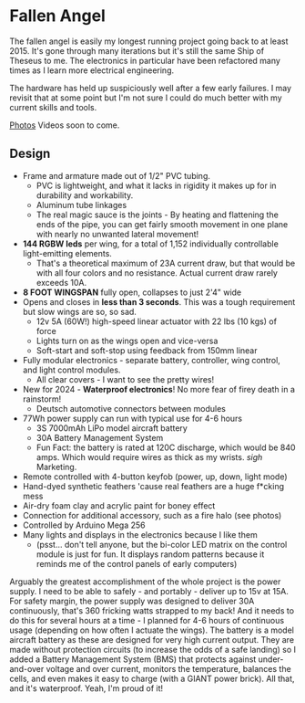 # Fallen Angel

The fallen angel is easily my longest running project going back to at least 2015. It's gone through many iterations but it's still the same Ship of Theseus to me. The electronics in particular have been refactored many times as I learn more electrical engineering.

The hardware has held up suspiciously well after a few early failures. I may revisit that at some point but I'm not sure I could do much better with my current skills and tools.

[Photos](https://photos.app.goo.gl/zDN6f2SJvbBqM53Y8) Videos soon to come.

## Design

* Frame and armature made out of 1/2" PVC tubing.
  * PVC is lightweight, and what it lacks in rigidity it makes up for in durability and workability.
  * Aluminum tube linkages
  * The real magic sauce is the joints - By heating and flattening the ends of the pipe, you can get fairly smooth movement in one plane with nearly no unwanted lateral movement!
* **144 RGBW leds** per wing, for a total of 1,152 individually controllable light-emitting elements.
  * That's a theoretical maximum of 23A current draw, but that would be with all four colors and no resistance. Actual current draw rarely exceeds 10A.
* **8 FOOT WINGSPAN** fully open, collapses to just 2'4" wide
* Opens and closes in **less than 3 seconds**. This was a tough requirement but slow wings are so, so sad.
  * 12v 5A (60W!) high-speed linear actuator with 22 lbs (10 kgs) of force
  * Lights turn on as the wings open and vice-versa
  * Soft-start and soft-stop using feedback from 150mm linear 
* Fully modular electronics - separate battery, controller, wing control, and light control modules.
  * All clear covers - I want to see the pretty wires!
* New for 2024 - **Waterproof electronics**! No more fear of firey death in a rainstorm!
  * Deutsch automotive connectors between modules
* 77Wh power supply can run with typical use for 4-6 hours
   * 3S 7000mAh LiPo model aircraft battery
   * 30A Battery Management System
   * Fun Fact: the battery is rated at 120C discharge, which would be 840 amps. Which would require wires as thick as my wrists. *sigh* Marketing.
* Remote controlled with 4-button keyfob (power, up, down, light mode)
* Hand-dyed synthetic feathers 'cause real feathers are a huge f*cking mess
* Air-dry foam clay and acrylic paint for boney effect
* Connection for additional accessory, such as a fire halo (see photos)
* Controlled by Arduino Mega 256
* Many lights and displays in the electronics because I like them
  * (psst... don't tell anyone, but the bi-color LED matrix on the control module is just for fun. It displays random patterns because it reminds me of the control panels of early computers)
 
Arguably the greatest accomplishment of the whole project is the power supply. I need to be able to safely - and portably - deliver up to 15v at 15A.
For safety margin, the power supply was designed to deliver 30A continuously, that's 360 fricking watts strapped to my back!
And it needs to do this for several hours at a time - I planned for 4-6 hours of continuous usage (depending on how often I actuate the wings).
The battery is a model aircraft battery as these are designed for very high current output. They are made without protection circuits (to increase the odds of a safe landing) so I added a Battery Management System (BMS) that protects against under-and-over voltage and over current, monitors the temperature, balances the cells, and even makes it easy to charge (with a GIANT power brick).
All that, and it's waterproof. Yeah, I'm proud of it!
